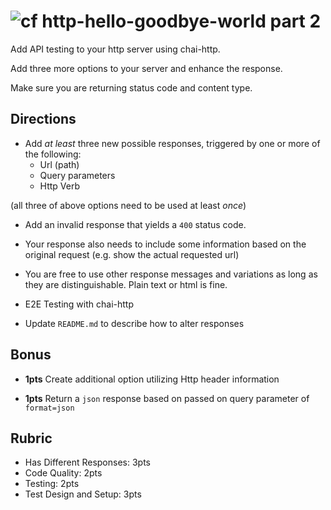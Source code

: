 ![cf](https://i.imgur.com/7v5ASc8.png) http-hello-goodbye-world part 2
======

Add API testing to your http server using chai-http.

Add three more options to your server and enhance the response.

Make sure you are returning status code and content type.

## Directions

* Add _at least_ three new possible responses, triggered by one or more of the following:
	* Url (path)
	* Query parameters
	* Http Verb
	
(all three of above options need to be used at least _once_)
	
* Add an invalid response that yields a `400` status code.

* Your response also needs to include some information based on the original request (e.g. show the actual requested url)
	
* You are free to use other response messages and variations as long as they are distinguishable. 
Plain text or html is fine.
	
* E2E Testing with chai-http

* Update `README.md` to describe how to alter responses 

## Bonus

* **1pts** Create additional option utilizing Http header information

* **1pts** Return a `json` response based on passed on query parameter of `format=json`

## Rubric

* Has Different Responses: 3pts
* Code Quality: 2pts
* Testing: 2pts
* Test Design and Setup: 3pts
